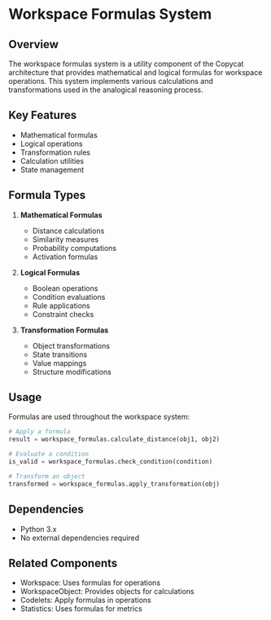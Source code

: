 # Workspace Formulas System

## Overview
The workspace formulas system is a utility component of the Copycat architecture that provides mathematical and logical formulas for workspace operations. This system implements various calculations and transformations used in the analogical reasoning process.

## Key Features
- Mathematical formulas
- Logical operations
- Transformation rules
- Calculation utilities
- State management

## Formula Types
1. **Mathematical Formulas**
   - Distance calculations
   - Similarity measures
   - Probability computations
   - Activation formulas

2. **Logical Formulas**
   - Boolean operations
   - Condition evaluations
   - Rule applications
   - Constraint checks

3. **Transformation Formulas**
   - Object transformations
   - State transitions
   - Value mappings
   - Structure modifications

## Usage
Formulas are used throughout the workspace system:

```python
# Apply a formula
result = workspace_formulas.calculate_distance(obj1, obj2)

# Evaluate a condition
is_valid = workspace_formulas.check_condition(condition)

# Transform an object
transformed = workspace_formulas.apply_transformation(obj)
```

## Dependencies
- Python 3.x
- No external dependencies required

## Related Components
- Workspace: Uses formulas for operations
- WorkspaceObject: Provides objects for calculations
- Codelets: Apply formulas in operations
- Statistics: Uses formulas for metrics 